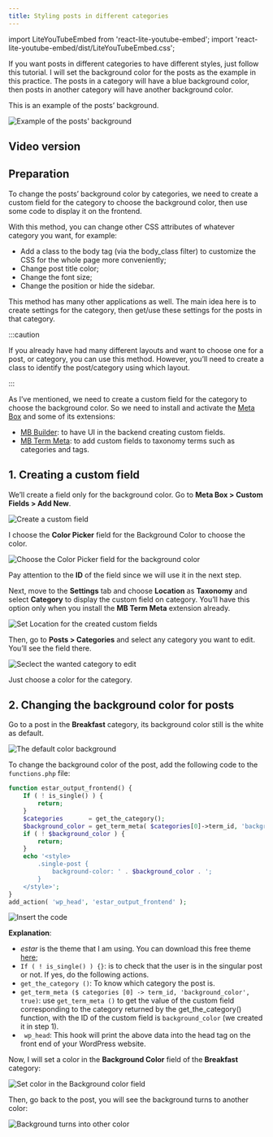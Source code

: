 ```yaml
---
title: Styling posts in different categories
---
```


import LiteYouTubeEmbed from 'react-lite-youtube-embed';
import 'react-lite-youtube-embed/dist/LiteYouTubeEmbed.css';

If you want posts in different categories to have different styles, just follow this tutorial. I will set the background color for the posts as the example in this practice. The posts in a category will have a blue background color, then posts in another category will have another background color.

This is an example of the posts’ background.

![Example of the posts' background](https://imgur.elightup.com/7TsL5Wb.png)

## Video version

<LiteYouTubeEmbed id='sV_ZW2y5CpY' />

## Preparation

To change the posts’ background color by categories, we need to create a custom field for the category to choose the background color, then use some code to display it on the frontend.

With this method, you can change other CSS attributes of whatever category you want, for example:

* Add a class to the body tag (via the body_class filter) to customize the CSS for the whole page more conveniently;
* Change post title color;
* Change the font size;
* Change the position or hide the sidebar.

This method has many other applications as well. The main idea here is to create settings for the category, then get/use these settings for the posts in that category.

:::caution

If you already have had many different layouts and want to choose one for a post, or category, you can use this method. However, you’ll need to create a class to identify the post/category using which layout.

:::

As I’ve mentioned, we need to create a custom field for the category to choose the background color. So we need to install and activate the [Meta Box](https://metabox.io/) and some of its extensions:

* [MB Builder](https://metabox.io/plugins/meta-box-builder/): to have UI in the backend creating custom fields.
* [MB Term Meta](https://metabox.io/plugins/mb-term-meta/): to add custom fields to taxonomy terms such as categories and tags.

## 1. Creating a custom field

We’ll create a field only for the background color. Go to **Meta Box > Custom Fields > Add New**.

![Create a custom field](https://imgur.elightup.com/tRptXL6.png)

I choose the **Color Picker** field for the Background Color to choose the color.

![Choose the Color Picker field for the background color](https://imgur.elightup.com/gk6FAJm.png)

Pay attention to the **ID** of the field since we will use it in the next step.

Next, move to the **Settings** tab and choose **Location** as **Taxonomy** and select **Category** to display the custom field on category. You’ll have this option only when you install the **MB Term Meta** extension already.

![Set Location for the created custom fields](https://imgur.elightup.com/4hf66vQ.png)

Then, go to **Posts > Categories** and select any category you want to edit. You’ll see the field there.

![Seclect the wanted category to edit](https://imgur.elightup.com/bCg14PX.png)

Just choose a color for the category.

## 2. Changing the background color for posts

Go to a post in the **Breakfast** category, its background color still is the white as default.

![The default color background](https://imgur.elightup.com/bFncjk8.png)

To change the background color of the post, add the following code to the `functions.php` file:

```php
function estar_output_frontend() {
	If ( ! is_single() ) {
		return;
	}
	$categories       = get_the_category();
	$background_color = get_term_meta( $categories[0]->term_id, 'background_color', true );
	if ( ! $background_color ) {
		return;
	}
	echo '<style>
		.single-post {
			background-color: ' . $background_color . ';
		}
	</style>';
}
add_action( 'wp_head', 'estar_output_frontend' );
```

![Insert the code](https://imgur.elightup.com/7glCfcO.png)

**Explanation**:

* *estar* is the theme that I am using. You can download this free theme [here](https://gretathemes.com/wordpress-themes/estar/);
* `If ( ! is_single() ) {}`: is to check that the user is in the singular post or not. If yes, do the following actions.
* `get_the_category ()`: To know which category the post is.
* `get_term_meta ($ categories [0] -> term_id, 'background_color', true)`: use `get_term_meta ()` to get the value of the custom field corresponding to the category returned by the get_the_category() function, with the ID of the custom field is `background_color` (we created it in step 1).
* ` wp_head`: This hook will print the above data into the head tag on the front end of your WordPress website.

Now, I will set a color in the **Background Color** field of the **Breakfast** category:

![Set color in the Background color field](https://imgur.elightup.com/pXdv8dr.png)

Then, go back to the post, you will see the background turns to another color:

![Background turns into other color](https://imgur.elightup.com/7TsL5Wb.png)

